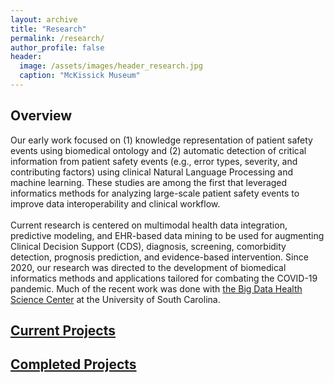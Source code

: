```yaml
---
layout: archive
title: "Research"
permalink: /research/
author_profile: false
header:
  image: /assets/images/header_research.jpg
  caption: "McKissick Museum"
---
```


## Overview
Our early work focused on (1) knowledge representation of patient safety events using biomedical ontology and (2) automatic detection of critical information from patient safety events (e.g., error types, severity, and contributing factors) using clinical Natural Language Processing and machine learning. These studies are among the first that leveraged informatics methods for analyzing large-scale patient safety events to improve data interoperability and clinical workflow. <br/>
<br/>
Current research is centered on multimodal health data integration, predictive modeling, and EHR-based data mining to be used for augmenting Clinical Decision Support (CDS), diagnosis, screening, comorbidity detection, prognosis prediction, and evidence-based intervention. Since 2020, our research was directed to the development of biomedical informatics methods and applications tailored for combating the COVID-19 pandemic. Much of the recent work was done with [the Big Data Health Science Center](https://bigdata.sc.edu) at the University of South Carolina.<br/>

## [Current Projects](current_projects)
## [Completed Projects](completed_projects)

